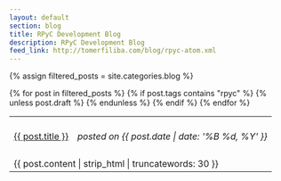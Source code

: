 ```yaml
---
layout: default
section: blog
title: RPyC Development Blog
description: RPyC Development Blog 
feed_link: http://tomerfiliba.com/blog/rpyc-atom.xml
---
```


{% assign filtered_posts = site.categories.blog %}

<table style="border:none; width:100%;">
{% for post in filtered_posts %}
{% if post.tags contains "rpyc" %}
{% unless post.draft %}
<tr style="height: 4.5em;">
    <td style="text-align:left"><a href="{{ post.url }}" class="blog-title">{{ post.title }}</a></td>
    <td style="text-align:right"><em>posted on {{ post.date | date: '%B %d, %Y' }}</em></td>
</tr>
<tr>
    <td colspan="2" style="blog-excerpt">
    {{ post.content | strip_html | truncatewords: 30 }}
    </td>
</tr>
{% endunless %}
{% endif %}
{% endfor %}
</table>


